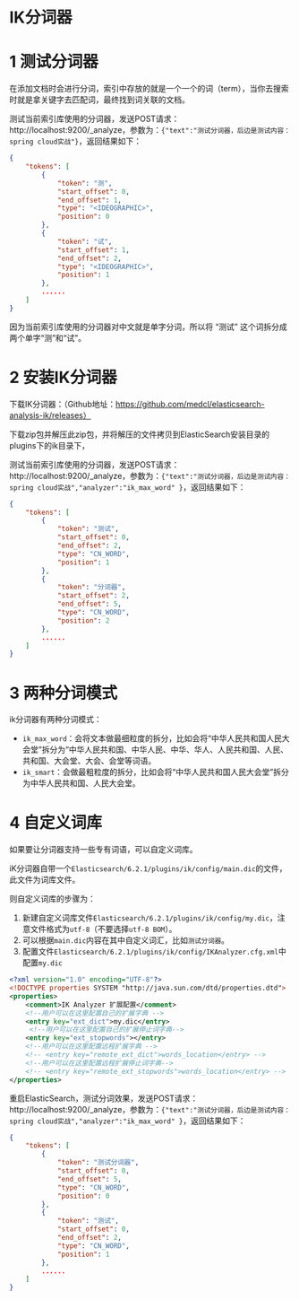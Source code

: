 # IK分词器

# 1 测试分词器

在添加文档时会进行分词，索引中存放的就是一个一个的词（term），当你去搜索时就是拿关键字去匹配词，最终找到词关联的文档。

测试当前索引库使用的分词器，发送POST请求：http://localhost:9200/_analyze，参数为：`{"text":"测试分词器，后边是测试内容：spring cloud实战"}`，返回结果如下：

```json
{
    "tokens": [
        {
            "token": "测",
            "start_offset": 0,
            "end_offset": 1,
            "type": "<IDEOGRAPHIC>",
            "position": 0
        },
        {
            "token": "试",
            "start_offset": 1,
            "end_offset": 2,
            "type": "<IDEOGRAPHIC>",
            "position": 1
        },
        ......
    ]
}
```

因为当前索引库使用的分词器对中文就是单字分词，所以将 “测试” 这个词拆分成两个单字“测”和“试”。

# 2 安装IK分词器

下载IK分词器：（Github地址：https://github.com/medcl/elasticsearch-analysis-ik/releases）

下载zip包并解压此zip包，并将解压的文件拷贝到ElasticSearch安装目录的plugins下的ik目录下，

测试当前索引库使用的分词器，发送POST请求：http://localhost:9200/_analyze，参数为：`{"text":"测试分词器，后边是测试内容：spring cloud实战","analyzer":"ik_max_word" }`，返回结果如下：

```json
{
    "tokens": [
        {
            "token": "测试",
            "start_offset": 0,
            "end_offset": 2,
            "type": "CN_WORD",
            "position": 1
        },
        {
            "token": "分词器",
            "start_offset": 2,
            "end_offset": 5,
            "type": "CN_WORD",
            "position": 2
        },
        ......
    ]
}
```

# 3 两种分词模式

ik分词器有两种分词模式：

- `ik_max_word`：会将文本做最细粒度的拆分，比如会将“中华人民共和国人民大会堂”拆分为“中华人民共和国、中华人民、中华、华人、人民共和国、人民、共和国、大会堂、大会、会堂等词语。
- `ik_smart`：会做最粗粒度的拆分，比如会将“中华人民共和国人民大会堂”拆分为中华人民共和国、人民大会堂。

# 4 自定义词库

如果要让分词器支持一些专有词语，可以自定义词库。

iK分词器自带一个`Elasticsearch/6.2.1/plugins/ik/config/main.dic`的文件，此文件为词库文件。

则自定义词库的步骤为：

1. 新建自定义词库文件`Elasticsearch/6.2.1/plugins/ik/config/my.dic`，注意文件格式为`utf-8`（不要选择`utf-8 BOM`）。
2. 可以根据`main.dic`内容在其中自定义词汇，比如`测试分词器`。
3. 配置文件`Elasticsearch/6.2.1/plugins/ik/config/IKAnalyzer.cfg.xml`中配置`my.dic`

```xml
<?xml version="1.0" encoding="UTF-8"?>
<!DOCTYPE properties SYSTEM "http://java.sun.com/dtd/properties.dtd">
<properties>
	<comment>IK Analyzer 扩展配置</comment>
	<!--用户可以在这里配置自己的扩展字典 -->
	<entry key="ext_dict">my.dic</entry>
	 <!--用户可以在这里配置自己的扩展停止词字典-->
	<entry key="ext_stopwords"></entry>
	<!--用户可以在这里配置远程扩展字典 -->
	<!-- <entry key="remote_ext_dict">words_location</entry> -->
	<!--用户可以在这里配置远程扩展停止词字典-->
	<!-- <entry key="remote_ext_stopwords">words_location</entry> -->
</properties>
```

重启ElasticSearch，测试分词效果，发送POST请求：http://localhost:9200/_analyze，参数为：`{"text":"测试分词器，后边是测试内容：spring cloud实战","analyzer":"ik_max_word" }`，返回结果如下：

```json
{
    "tokens": [
        {
            "token": "测试分词器",
            "start_offset": 0,
            "end_offset": 5,
            "type": "CN_WORD",
            "position": 0
        },
        {
            "token": "测试",
            "start_offset": 0,
            "end_offset": 2,
            "type": "CN_WORD",
            "position": 1
        },
        ......
    ]
}
```

